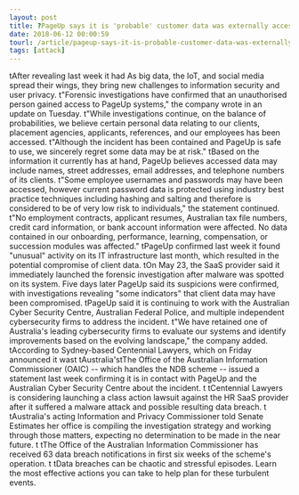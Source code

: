 ```yaml
---
layout: post
title: ?PageUp says it is 'probable' customer data was externally accessed
date: 2018-06-12 00:00:59
tourl: /article/pageup-says-it-is-probable-customer-data-was-externally-accessed/
tags: [attack]
---
```

 tAfter revealing last week it had As big data, the IoT, and social media spread their wings, they bring new challenges to information security and user privacy. t"Forensic investigations have confirmed that an unauthorised person gained access to PageUp systems," the company wrote in an update on Tuesday. t"While investigations continue, on the balance of probabilities, we believe certain personal data relating to our clients, placement agencies, applicants, references, and our employees has been accessed. t"Although the incident has been contained and PageUp is safe to use, we sincerely regret some data may be at risk." tBased on the information it currently has at hand, PageUp believes accessed data may include names, street addresses, email addresses, and telephone numbers of its clients. t"Some employee usernames and passwords may have been accessed, however current password data is protected using industry best practice techniques including hashing and salting and therefore is considered to be of very low risk to individuals," the statement continued. t"No employment contracts, applicant resumes, Australian tax file numbers, credit card information, or bank account information were affected. No data contained in our onboarding, performance, learning, compensation, or succession modules was affected." tPageUp confirmed last week it found "unusual" activity on its IT infrastructure last month, which resulted in the potential compromise of client data. tOn May 23, the SaaS provider said it immediately launched the forensic investigation after malware was spotted on its system. Five days later PageUp said its suspicions were confirmed, with investigations revealing "some indicators" that client data may have been compromised. tPageUp said it is continuing to work with the Australian Cyber Security Centre, Australian Federal Police, and multiple independent cybersecurity firms to address the incident. t"We have retained one of Australia's leading cybersecurity firms to evaluate our systems and identify improvements based on the evolving landscape," the company added. tAccording to Sydney-based Centennial Lawyers, which on Friday announced it wast tAustralia'stThe Office of the Australian Information Commissioner (OAIC) -- which handles the NDB scheme -- issued a statement last week confirming it is in contact with PageUp and the Australian Cyber Security Centre about the incident. t tCentennial Lawyers is considering launching a class action lawsuit against the HR SaaS provider after it suffered a malware attack and possible resulting data breach. t tAustralia's acting Information and Privacy Commissioner told Senate Estimates her office is compiling the investigation strategy and working through those matters, expecting no determination to be made in the near future. t tThe Office of the Australian Information Commissioner has received 63 data breach notifications in first six weeks of the scheme's operation. t tData breaches can be chaotic and stressful episodes. Learn the most effective actions you can take to help plan for these turbulent events.